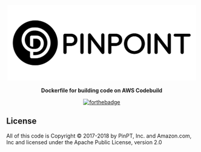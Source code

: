 <div align="center">
	<img width="500" src=".github/logo.svg" alt="pinpt-logo">
</div>

<p align="center">
	<strong>Dockerfile for building code on AWS Codebuild</strong>
</p>

<div align="center">

[![forthebadge](https://forthebadge.com/images/badges/compatibility-betamax.svg)](https://forthebadge.com)

</div>


## License

All of this code is Copyright &copy; 2017-2018 by PinPT, Inc. and Amazon.com, Inc and licensed under the Apache Public License, version 2.0
